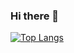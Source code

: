 ### Hi there 👋


[![Top Langs](https://github-readme-stats.vercel.app/api/top-langs/?username=desa-thomas&layout=donut)](https://github.com/anuraghazra/github-readme-stats)
<!--
**desa-thomas/desa-thomas** is a ✨ _special_ ✨ repository because its `README.md` (this file) appears on your GitHub profile.

Here are some ideas to get you started:

- 🔭 I’m currently working on ...
- 🌱 I’m currently learning ...
- 👯 I’m looking to collaborate on ...
- 🤔 I’m looking for help with ...
- 💬 Ask me about ...
- 📫 How to reach me: ...
- 😄 Pronouns: ...
- ⚡ Fun fact: ...
-->
